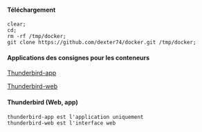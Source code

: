 #### Téléchargement
```
clear;
cd;
rm -rf /tmp/docker;
git clone https://github.com/dexter74/docker.git /tmp/docker;
```

#### Applications des consignes pour les conteneurs
[Thunderbird-app](https://github.com/dexter74/docker/blob/main/thunderbird-app/readme.md)

[Thunderbird-web](https://github.com/dexter74/docker/blob/main/thunderbird-web/readme.md)


#### Thunderbird (Web, app)
```
thunderbird-app est l'application uniquement
thunderbird-web est l'interface web
```
